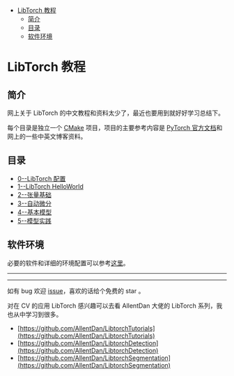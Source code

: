 - [LibTorch 教程](#libtorch-教程)
  - [简介](#简介)
  - [目录](#目录)
  - [软件环境](#软件环境)


#  LibTorch 教程 

## 简介
网上关于 LibTorch 的中文教程和资料太少了，最近也要用到就好好学习总结下。

每个目录是独立一个 [CMake](https://cmake.org/) 项目，项目的主要参考内容是 [PyTorch 官方文档](https://pytorch.org/docs/stable/index.html)和网上的一些中英文博客资料。


## 目录
* [0--LibTorch 配置](./chap0/)
* [1--LibTorch HelloWorld](./chap1/)
* [2--张量基础](./chap2/)
* [3--自动微分](./chap3/)
* [4--基本模型](./chap4/)
* [5--模型实践](./chap5/)


## 软件环境

必要的软件和详细的环境配置可以参考[这里](./chap0/)。


----------------
----------------

如有 bug 欢迎 [issue](https://github.com/clearhanhui/LearnLibTorch/issues)，喜欢的话给个免费的 star 。

对在 CV 的应用 LibTorch 感兴趣可以去看 AllentDan 大佬的 LibTorch 系列，我也从中学习到很多。
* [https://github.com/AllentDan/LibtorchTutorials](https://github.com/AllentDan/LibtorchTutorials)
* [https://github.com/AllentDan/LibtorchDetection](https://github.com/AllentDan/LibtorchDetection)
* [https://github.com/AllentDan/LibtorchSegmentation](https://github.com/AllentDan/LibtorchSegmentation)

